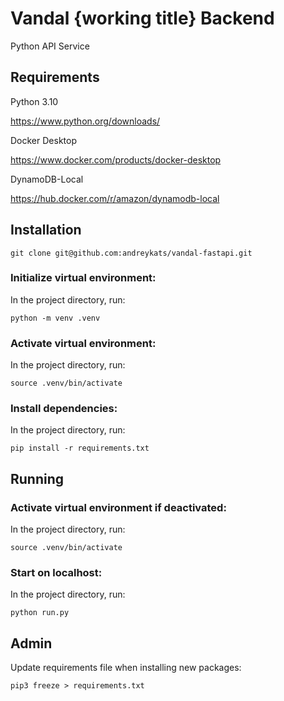 # Vandal {working title} Backend
Python API Service

## Requirements

Python 3.10

https://www.python.org/downloads/

Docker Desktop

https://www.docker.com/products/docker-desktop

DynamoDB-Local

https://hub.docker.com/r/amazon/dynamodb-local



## Installation

```
git clone git@github.com:andreykats/vandal-fastapi.git
```

### Initialize virtual environment:
In the project directory, run:

```
python -m venv .venv
```

### Activate virtual environment:
In the project directory, run:

```
source .venv/bin/activate
```

### Install dependencies:

In the project directory, run:

```
pip install -r requirements.txt
```

## Running

### Activate virtual environment if deactivated:
In the project directory, run:

```
source .venv/bin/activate
```


### Start on localhost:
In the project directory, run:
```
python run.py
```

## Admin
Update requirements file when installing new packages:
```
pip3 freeze > requirements.txt
```